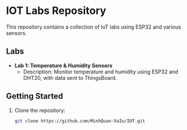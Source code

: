 ﻿# IOT Labs Repository

This repository contains a collection of IoT labs using ESP32 and various sensors.

## Labs
- **Lab 1: Temperature & Humidity Sensors**
  - Description: Monitor temperature and humidity using ESP32 and DHT20, with data sent to ThingsBoard.

## Getting Started
1. Clone the repository:
   ```bash
   git clone https://github.com/MinhQuan-VaIo/IOT.git

